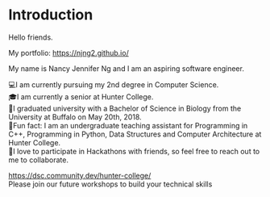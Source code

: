 # Introduction

Hello friends. 

My portfolio: https://njng2.github.io/

My name is Nancy Jennifer Ng and I am an aspiring software engineer.

💻I am currently pursuing my 2nd degree in Computer Science.  
🎓I am currently a senior at Hunter College.  
🔬I graduated university with a Bachelor of Science in Biology from the University at Buffalo on May 20th, 2018.  
🌟Fun fact: I am an undergraduate teaching assistant for Programming in C++, Programming in Python, Data Structures and Computer Architecture at Hunter College.  
🌟I love to participate in Hackathons with friends, so feel free to reach out to me to collaborate.  




https://dsc.community.dev/hunter-college/  
Please join our future workshops to build your technical skills


